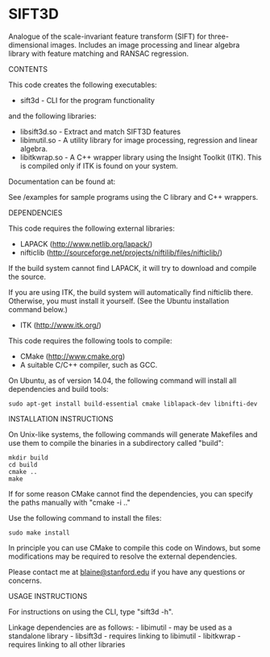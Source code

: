 # SIFT3D
Analogue of the scale-invariant feature transform (SIFT) for three-dimensional images. Includes an image processing and linear algebra library with feature matching and RANSAC regression.

CONTENTS

This code creates the following executables:
- sift3d - CLI for the program functionality

and the following libraries:
- libsift3d.so - Extract and match SIFT3D features
- libimutil.so - A utility library for image processing, regression and linear algebra.
- libitkwrap.so - A C++ wrapper library using the Insight Toolkit (ITK). This is compiled only if ITK is found on your system.

Documentation can be found at:

See /examples for sample programs using the C library and C++ wrappers.

DEPENDENCIES

This code requires the following external libraries:
- LAPACK (http://www.netlib.org/lapack/)
- nifticlib (http://sourceforge.net/projects/niftilib/files/nifticlib/)

If the build system cannot find LAPACK, it will try to download and compile the source.

If you are using ITK, the build system will automatically find nifticlib there. Otherwise, you must install it yourself. (See the Ubuntu installation command below.)
- ITK (http://www.itk.org/)

This code requires the following tools to compile:
- CMake (http://www.cmake.org)
- A suitable C/C++ compiler, such as GCC.

On Ubuntu, as of version 14.04, the following command will install all dependencies and build tools:

	sudo apt-get install build-essential cmake liblapack-dev libnifti-dev

INSTALLATION INSTRUCTIONS

On Unix-like systems, the following commands will generate Makefiles and use them to compile the binaries in a subdirectory called "build":

	mkdir build
	cd build
	cmake ..
	make

If for some reason CMake cannot find the dependencies, you can specify the paths manually with "cmake -i .."

Use the following command to install the files:

	sudo make install

In principle you can use CMake to compile this code on Windows, but some modifications may be required to resolve the external dependencies.

Please contact me at blaine@stanford.edu if you have any questions or concerns.

USAGE INSTRUCTIONS

For instructions on using the CLI, type "sift3d -h".

Linkage dependencies are as follows:
	- libimutil - may be used as a standalone library
	- libsift3d - requires linking to libimutil
	- libitkwrap - requires linking to all other libraries
